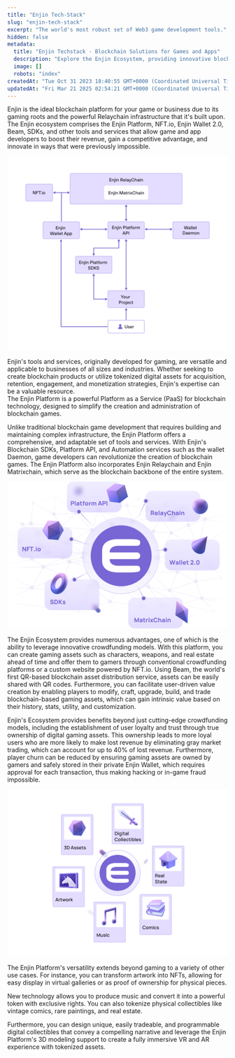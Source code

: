 ```yaml
---
title: "Enjin Tech-Stack"
slug: "enjin-tech-stack"
excerpt: "The world's most robust set of Web3 game development tools."
hidden: false
metadata: 
  title: "Enjin Techstack - Blockchain Solutions for Games and Apps"
  description: "Explore the Enjin Ecosystem, providing innovative blockchain solutions for developers, enabling the integration of NFTs, tokens, and decentralized applications."
  image: []
  robots: "index"
createdAt: "Tue Oct 31 2023 18:40:55 GMT+0000 (Coordinated Universal Time)"
updatedAt: "Fri Mar 21 2025 02:54:21 GMT+0000 (Coordinated Universal Time)"
---
```

Enjin is the ideal blockchain platform for your game or business due to its gaming roots and the powerful Relaychain infrastructure that it's built upon. The Enjin ecosystem comprises the Enjin Platform, NFT.io, Enjin Wallet 2.0, Beam, SDKs, and other tools and services that allow game and app developers to boost their revenue, gain a competitive advantage, and innovate in ways that were previously impossible.

![](./img/1.webp)

Enjin's tools and services, originally developed for gaming, are versatile and applicable to businesses of all sizes and industries. Whether seeking to create blockchain products or utilize tokenized digital assets for acquisition, retention, engagement, and monetization strategies, Enjin's expertise can be a valuable resource.  
The Enjin Platform is a powerful Platform as a Service (PaaS) for blockchain technology, designed to simplify the creation and administration of blockchain games.

Unlike traditional blockchain game development that requires building and maintaining complex infrastructure, the Enjin Platform offers a comprehensive, and adaptable set of tools and services. With Enjin's Blockchain SDKs, Platform API, and Automation services such as the wallet Daemon, game developers can revolutionize the creation of blockchain games. The Enjin Platform also incorporates Enjin Relaychain and Enjin Matrixchain, which serve as the blockchain backbone of the entire system.

![](./img/2.png)

The Enjin Ecosystem provides numerous advantages, one of which is the ability to leverage innovative crowdfunding models. With this platform, you can create gaming assets such as characters, weapons, and real estate ahead of time and offer them to gamers through conventional crowdfunding platforms or a custom website powered by NFT.io. Using Beam, the world's first QR-based blockchain asset distribution service, assets can be easily shared with QR codes. Furthermore, you can facilitate user-driven value creation by enabling players to modify, craft, upgrade, build, and trade blockchain-based gaming assets, which can gain intrinsic value based on their history, stats, utility, and customization.

Enjin's Ecosystem provides benefits beyond just cutting-edge crowdfunding models, including the establishment of user loyalty and trust through true ownership of digital gaming assets. This ownership leads to more loyal users who are more likely to make lost revenue by eliminating gray market trading, which can account for up to 40% of lost revenue. Furthermore, player churn can be reduced by ensuring gaming assets are owned by gamers and safely stored in their private Enjin Wallet, which requires approval for each transaction, thus making hacking or in-game fraud impossible.

![](./img/3.webp)


The Enjin Platform's versatility extends beyond gaming to a variety of other use cases. For instance, you can transform artwork into NFTs, allowing for easy display in virtual galleries or as proof of ownership for physical pieces.

New technology allows you to produce music and convert it into a powerful token with exclusive rights. You can also tokenize physical collectibles like vintage comics, rare paintings, and real estate.

Furthermore, you can design unique, easily tradeable, and programmable digital collectibles that convey a compelling narrative and leverage the Enjin Platform's 3D modeling support to create a fully immersive VR and AR experience with tokenized assets.
